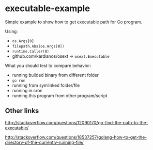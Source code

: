 # executable-example

Simple example to show how to get executable path for Go program.

Using:

- `os.Args[0]`
- `filepath.Abs(os.Args[0])`
- `runtime.Caller(0)`
- github.com/kardianos/osext => `osext.Executable`

What you should test to compare behavior:

- running builded binary from different folder
- `go run`
- running from symlinked folder/file
- running in cron
- running this program from other program/script

## Other links

<http://stackoverflow.com/questions/12090170/go-find-the-path-to-the-executable/>

<http://stackoverflow.com/questions/18537257/golang-how-to-get-the-directory-of-the-currently-running-file/>
